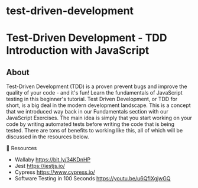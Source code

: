 # test-driven-development
# Test-Driven Development - TDD Introduction with JavaScript

## About 
Test-Driven Development (TDD) is a proven prevent bugs and improve the quality of your code - and it's fun! Learn the fundamentals of JavaScript testing in this beginner's tutorial. Test Driven Development, or TDD for short, is a big deal in the modern development landscape. This is a concept that we introduced way back in our Fundamentals section with our JavaScript Exercises. The main idea is simply that you start working on your code by writing automated tests before writing the code that is being tested. There are tons of benefits to working like this, all of which will be discussed in the resources below.

🔗 Resources
- Wallaby  https://bit.ly/34KDnHP
- Jest https://jestjs.io/
- Cypress https://www.cypress.io/
- Software Testing in 100 Seconds https://youtu.be/u6QfIXgjwGQ
